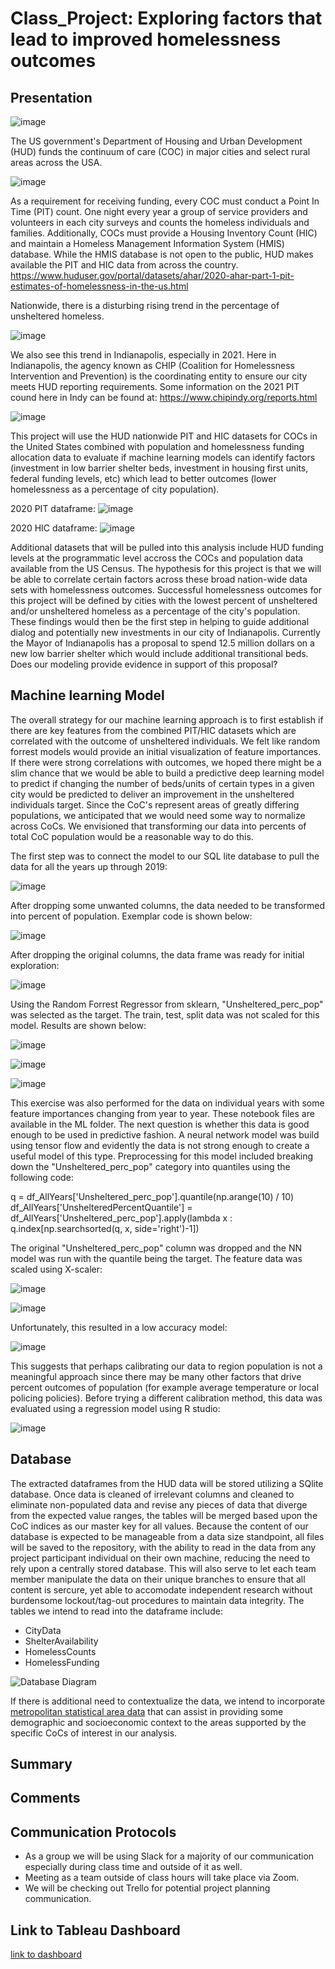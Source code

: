 # Class_Project: Exploring factors that lead to improved homelessness outcomes

## Presentation
![image](https://user-images.githubusercontent.com/90977689/152702817-a3d32ef1-dd51-44df-b740-ed84e744625b.png)

The US government's Department of Housing and Urban Development (HUD) funds the continuum of care (COC) in major cities and select rural areas across the USA.

![image](https://user-images.githubusercontent.com/90977689/152705248-1869b941-8bc6-4ac6-a999-4e86ff8537e6.png)


As a requirement for receiving funding, every COC must conduct a Point In Time (PIT) count.  One night every year a group of service providers and volunteers in each city surveys and counts the homeless individuals and families.  Additionally, COCs must provide a Housing Inventory Count (HIC) and maintain a Homeless Management Information System (HMIS) database.  While the HMIS database is not open to the public, HUD makes available the PIT and HIC data from across the country.  https://www.huduser.gov/portal/datasets/ahar/2020-ahar-part-1-pit-estimates-of-homelessness-in-the-us.html

Nationwide, there is a disturbing rising trend in the percentage of unsheltered homeless.

![image](https://user-images.githubusercontent.com/90977689/152703171-8a150b3b-e5df-499b-b94a-bc41e8134147.png)

We also see this trend in Indianapolis, especially in 2021.  Here in Indianapolis, the agency known as CHIP (Coalition for Homelessness Intervention and Prevention) is the coordinating entity to ensure our city meets HUD reporting requirements.  Some information on the 2021 PIT cound here in Indy can be found at:  https://www.chipindy.org/reports.html

![image](https://user-images.githubusercontent.com/90977689/152703473-3930823d-0c9a-4ebd-871a-85a0d1556076.png)

This project will use the HUD nationwide PIT and HIC datasets for COCs in the United States combined with population and homelessness funding allocation data to evaluate if machine learning models can identify factors (investment in low barrier shelter beds, investment in housing first units, federal funding levels, etc) which lead to better outcomes (lower homelessness as a percentage of city population).

2020 PIT dataframe:
![image](https://user-images.githubusercontent.com/90977689/152704842-65669730-8a37-4b01-9f6b-a75b2eec8e42.png)

2020 HIC dataframe:
![image](https://user-images.githubusercontent.com/90977689/152704941-6cf31b50-3949-420b-b676-72d0bfd4bd76.png)

Additional datasets that will be pulled into this analysis include HUD funding levels at the programmatic level accross the COCs and population data available from the US Census.  The hypothesis for this project is that we will be able to correlate certain factors across these broad nation-wide data sets with homelessness outcomes.  Successful homelessness outcomes for this project will be defined by cities with the lowest percent of unsheltered and/or unsheltered homeless as a percentage of the city's population.  These findings would then be the first step in helping to guide additional dialog and potentially new investments in our city of Indianapolis.  Currently the Mayor of Indianapolis has a proposal to spend 12.5 million dollars on a new low barrier shelter which would include additional transitional beds. Does our modeling provide evidence in support of this proposal?

## Machine learning Model

The overall strategy for our machine learning approach is to first establish if there are key features from the combined PIT/HIC datasets which are correlated with the outcome of unsheltered individuals.  We felt like random forrest models would provide an initial visualization of feature importances.  If there were strong correlations with outcomes, we hoped there might be a slim chance that we would be able to build a predictive deep learning model to predict if changing the number of beds/units of certain types in a given city would be predicted to deliver an improvement in the unsheltered individuals target.  Since the CoC's represent areas of greatly differing populations, we anticipated that we would need some way to normalize across CoCs.  We envisioned that transforming our data into percents of total CoC population would be a reasonable way to do this.

The first step was to connect the model to our SQL lite database to pull the data for all the years up through 2019:

![image](https://user-images.githubusercontent.com/90977689/155895236-dadb0e91-693a-48a8-9a55-32069ae25a55.png)

After dropping some unwanted columns, the data needed to be transformed into percent of population.  Exemplar code is shown below:

![image](https://user-images.githubusercontent.com/90977689/155895318-fb684a21-df6f-4b6e-b03d-f23191d7eb3c.png)

After dropping the original columns, the data frame was ready for initial exploration:

![image](https://user-images.githubusercontent.com/90977689/155895403-4d32a11e-77e7-49a4-b392-7f95b0b9bbda.png)

Using the Random Forrest Regressor from sklearn, "Unsheltered_perc_pop" was selected as the target.  The train, test, split data was not scaled for this model.  Results are shown below:

![image](https://user-images.githubusercontent.com/90977689/155895511-ed9567a6-78fd-4de5-9da8-9857f73117ff.png)

![image](https://user-images.githubusercontent.com/90977689/155895543-1e239004-27fc-4019-bfbf-e811a8bec830.png)

![image](https://user-images.githubusercontent.com/90977689/155895570-d6d85652-9f59-4b60-bd03-40d3a01d932f.png)

This exercise was also performed for the data on individual years with some feature importances changing from year to year.  These notebook files are available in the ML folder.  The next question is whether this data is good enough to be used in predictive fashion. A neural network model was build using tensor flow and evidently the data is not strong enough to create a useful model of this type.  Preprocessing for this model included breaking down the "Unsheltered_perc_pop" category into quantiles using the following code:

q = df_AllYears['Unsheltered_perc_pop'].quantile(np.arange(10) / 10)
df_AllYears['UnshelteredPercentQuantile'] = df_AllYears['Unsheltered_perc_pop'].apply(lambda x : q.index[np.searchsorted(q, x, side='right')-1])

The original "Unsheltered_perc_pop" column was dropped and the NN  model was run with the quantile being the target.  The feature data was scaled using X-scaler:

![image](https://user-images.githubusercontent.com/90977689/155895876-f845cb5d-e310-4183-baa3-3936103503ed.png)

![image](https://user-images.githubusercontent.com/90977689/155895896-8bc0a1e7-e3ec-419a-a56a-c9a9fdb795e9.png)

Unfortunately, this resulted in a low accuracy model:

![image](https://user-images.githubusercontent.com/90977689/155895932-82f8554a-30ff-43d3-9e3c-909f6eb33fee.png)

This suggests that perhaps calibrating our data to region population is not a meaningful approach since there may be many other factors that drive percent outcomes of population (for example average temperature or local policing policies).  Before trying a different calibration method, this data was evaluated using a regression model using R studio:

![image](https://user-images.githubusercontent.com/90977689/155896065-b52fb132-c748-4d5d-b9fb-287f5a5185bd.png)







## Database
The extracted dataframes from the HUD data will be stored utilizing a SQlite database. Once data is cleaned of irrelevant columns and cleaned to eliminate non-populated data and revise any pieces of data that diverge from the expected value ranges, the tables will be merged based upon the CoC indices as our master key for all values. Because the content of our database is expected to be manageable from a data size standpoint, all files will be saved to the repository, with the ability to read in the data from any project participant individual on their own machine, reducing the need to rely upon a centrally stored database. This will also serve to let each team member manipulate the data on their unique branches to ensure that all content is sercure, yet able to accomodate independent research without burdensome lockout/tag-out procedures to maintain data integrity. The tables we intend to read into the dataframe include: <br>
- CityData
- ShelterAvailability
- HomelessCounts
- HomelessFunding

![Database Diagram](https://user-images.githubusercontent.com/81537476/155765382-7224ef01-5310-4647-b64b-920b4d6a4b3a.png)



If there is additional need to contextualize the data, we intend to incorporate [metropolitan statistical area data](https://www.census.gov/programs-surveys/metro-micro/about.html) that can assist in providing some demographic and socioeconomic context to the areas supported by the specific CoCs of interest in our analysis.

## Summary

## Comments

## Communication Protocols
- As a group we will be using Slack for a majority of our communication especially during class time and outside of it as well.
- Meeting as a team outside of class hours will take place via Zoom.
- We will be checking out Trello for potential project planning communication.

## Link to Tableau Dashboard
[link to dashboard](https://public.tableau.com/app/profile/michal.upchurch/viz/HICClassProject/TopHomelessPopulationbyCoC?publish=yes "link to dashboard")
